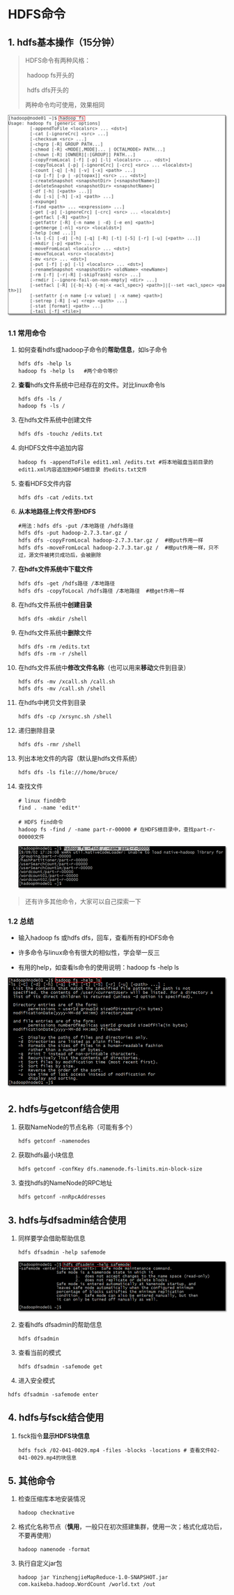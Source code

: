 # HDFS命令

## 1. hdfs基本操作（15分钟）

> HDFS命令有两种风格：
>
> ​	hadoop fs开头的
>
> ​	hdfs dfs开头的
>
> 两种命令均可使用，效果相同

![](assets/Image201909012138.png)

### 1.1 常用命令

1. 如何查看hdfs或hadoop子命令的**帮助信息**，如ls子命令

   ```shell
   hdfs dfs -help ls
   hadoop fs -help ls	#两个命令等价
   ```

2. **查看**hdfs文件系统中已经存在的文件。对比linux命令ls

   ```shell
   hdfs dfs -ls /
   hadoop fs -ls /
   ```

3. 在hdfs文件系统中创建文件

   ```shell
   hdfs dfs -touchz /edits.txt
   ```

4. 向HDFS文件中追加内容

    ```shell
    hadoop fs -appendToFile edit1.xml /edits.txt #将本地磁盘当前目录的edit1.xml内容追加到HDFS根目录 的edits.txt文件
    ```

5. 查看HDFS文件内容

    ```shell
    hdfs dfs -cat /edits.txt
    ```

6. **从本地路径上传文件至HDFS**

    ````` shell
    #用法：hdfs dfs -put /本地路径 /hdfs路径
    hdfs dfs -put hadoop-2.7.3.tar.gz /
    hdfs dfs -copyFromLocal hadoop-2.7.3.tar.gz /  #根put作用一样
    hdfs dfs -moveFromLocal hadoop-2.7.3.tar.gz /  #根put作用一样，只不过，源文件被拷贝成功后，会被删除
    `````

7. **在hdfs文件系统中下载文件**

     ```shell
     hdfs dfs -get /hdfs路径 /本地路径
     hdfs dfs -copyToLocal /hdfs路径 /本地路径  #根get作用一样
     ```

8. 在hdfs文件系统中**创建目录**

     ```shell
     hdfs dfs -mkdir /shell
     ```

9. 在hdfs文件系统中**删除**文件

     ```shell
     hdfs dfs -rm /edits.txt
     hdfs dfs -rm -r /shell
     ```

10. 在hdfs文件系统中**修改文件名称**（也可以用来**移动**文件到目录）

     ```shell
     hdfs dfs -mv /xcall.sh /call.sh
     hdfs dfs -mv /call.sh /shell
     ```

11. 在hdfs中拷贝文件到目录

      ```shell
      hdfs dfs -cp /xrsync.sh /shell
      ```

12. 递归删除目录

      ```shell
      hdfs dfs -rmr /shell
      ```

13. 列出本地文件的内容（默认是hdfs文件系统）

      ```shell
      hdfs dfs -ls file:///home/bruce/
      ```

14. 查找文件

      ```shell
      # linux find命令
      find . -name 'edit*'
      
      # HDFS find命令
      hadoop fs -find / -name part-r-00000 # 在HDFS根目录中，查找part-r-00000文件
      ```

      ![](assets/Image201909021727.png)

> 还有许多其他命令，大家可以自己探索一下   

### 1.2 总结

- 输入hadoop fs 或hdfs dfs，回车，查看所有的HDFS命令

- 许多命令与linux命令有很大的相似性，学会举一反三
- 有用的help，如查看ls命令的使用说明：hadoop fs -help ls

![](assets/Image201909021717.png)

## 2. hdfs与getconf结合使用

1. 获取NameNode的节点名称（可能有多个）

      ``````shell
      hdfs getconf -namenodes
      ``````

2. 获取hdfs最小块信息

      ``````shell
      hdfs getconf -confKey dfs.namenode.fs-limits.min-block-size
      ``````

3. 查找hdfs的NameNode的RPC地址

	``````shell
	hdfs getconf -nnRpcAddresses
	``````
	
	

## 3. hdfs与dfsadmin结合使用

1. 同样要学会借助帮助信息

      ```shell
      hdfs dfsadmin -help safemode
      ```

      ![](assets/Image201909021813.png)

2. 查看hdfs dfsadmin的帮助信息

      ``````shell
      hdfs dfsadmin
      ``````

3. 查看当前的模式

      ``````shell
      hdfs dfsadmin -safemode get
      ``````

4. 进入安全模式

  ``````shell
  hdfs dfsadmin -safemode enter
  ``````

  

## 4. hdfs与fsck结合使用

1. fsck指令**显示HDFS块信息**

	``````shell
	hdfs fsck /02-041-0029.mp4 -files -blocks -locations # 查看文件02-041-0029.mp4的块信息
	``````
	
	

## 5. 其他命令

1. 检查压缩库本地安装情况

      ``````shell
      hadoop checknative
      ``````

2. 格式化名称节点（**慎用**，一般只在初次搭建集群，使用一次；格式化成功后，不要再使用）

      ``````shell
      hadoop namenode -format
      ``````

3. 执行自定义jar包

   ``````shell
   hadoop jar YinzhengjieMapReduce-1.0-SNAPSHOT.jar com.kaikeba.hadoop.WordCount /world.txt /out
   ``````